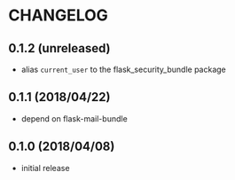 # CHANGELOG

## 0.1.2 (unreleased)

* alias `current_user` to the flask_security_bundle package

## 0.1.1 (2018/04/22)

* depend on flask-mail-bundle

## 0.1.0 (2018/04/08)

* initial release
